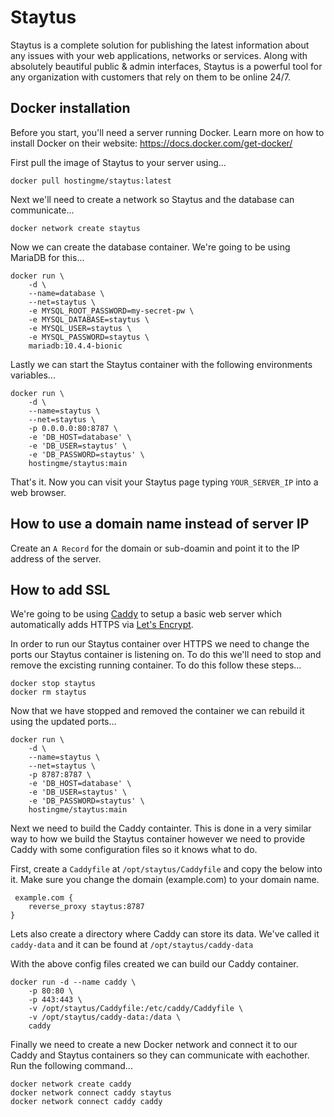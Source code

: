# Staytus

Staytus is a complete solution for publishing the latest information about
any issues with your web applications, networks or services. Along with
absolutely beautiful public & admin interfaces, Staytus is a powerful tool for
any organization with customers that rely on them to be online 24/7.

## Docker installation

Before you start, you'll need a server running Docker. 
Learn more on how to install Docker on their website: https://docs.docker.com/get-docker/

First pull the image of Staytus to your server using...
```text
docker pull hostingme/staytus:latest
```

Next we'll need to create a network so Staytus and the database can communicate...
```text
docker network create staytus
```

Now we can create the database container. We're going to be using MariaDB for this...
```text
docker run \
    -d \
    --name=database \
    --net=staytus \
    -e MYSQL_ROOT_PASSWORD=my-secret-pw \
    -e MYSQL_DATABASE=staytus \
    -e MYSQL_USER=staytus \
    -e MYSQL_PASSWORD=staytus \
    mariadb:10.4.4-bionic
```

Lastly we can start the Staytus container with the following environments variables...
```text
docker run \
    -d \
    --name=staytus \
    --net=staytus \
    -p 0.0.0.0:80:8787 \
    -e 'DB_HOST=database' \
    -e 'DB_USER=staytus' \
    -e 'DB_PASSWORD=staytus' \
    hostingme/staytus:main
```

That's it. Now you can visit your Staytus page typing `YOUR_SERVER_IP` into a web browser.

## How to use a domain name instead of server IP
Create an `A Record` for the domain or sub-doamin and point it to the IP address of the server.

## How to add SSL 
We're going to be using <a href="https://caddyserver.com">Caddy</a> to setup a basic web server which automatically adds HTTPS via <a href="https://letsencrypt.org">Let's Encrypt</a>.

In order to run our Staytus container over HTTPS we need to change the ports our Staytus container is listening on. To do this we'll need to stop and remove the excisting running container. To do this follow these steps...
```text
docker stop staytus
docker rm staytus
```

Now that we have stopped and removed the container we can rebuild it using the updated ports...
```text
docker run \
    -d \
    --name=staytus \
    --net=staytus \
    -p 8787:8787 \
    -e 'DB_HOST=database' \
    -e 'DB_USER=staytus' \
    -e 'DB_PASSWORD=staytus' \
    hostingme/staytus:main
```

Next we need to build the Caddy containter. This is done in a very similar way to how we build the Staytus container however we need to provide Caddy with some configuration files so it knows what to do.

First, create a `Caddyfile` at `/opt/staytus/Caddyfile` and copy the below into it. Make sure you change the domain (example.com) to your domain name.
  
```text
 example.com {
    reverse_proxy staytus:8787
}
```

Lets also create a directory where Caddy can store its data. We've called it `caddy-data` and it can be found at `/opt/staytus/caddy-data`
  
With the above config files created we can build our Caddy container.

```text
docker run -d --name caddy \
    -p 80:80 \
    -p 443:443 \
    -v /opt/staytus/Caddyfile:/etc/caddy/Caddyfile \
    -v /opt/staytus/caddy-data:/data \
    caddy
```

Finally we need to create a new Docker network and connect it to our Caddy and Staytus containers so they can communicate with eachother. Run the following command...
```text
docker network create caddy
docker network connect caddy staytus
docker network connect caddy caddy
```
